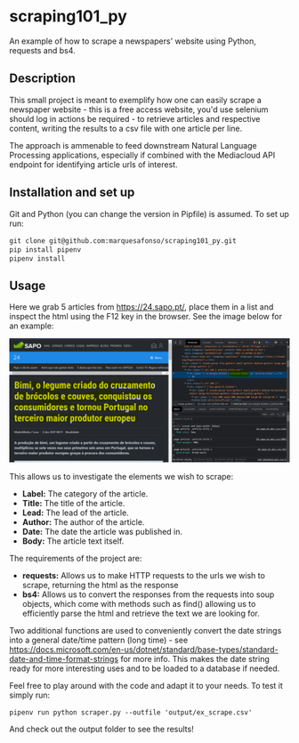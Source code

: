 # scraping101_py
An example of how to scrape a newspapers' website using Python, requests and bs4.

## Description

This small project is meant to exemplify how one can easily scrape a newspaper website - this is a free access website, you'd use selenium should log in actions be required - to retrieve articles and respective content, writing the results to a csv file with one article per line.

The approach is ammenable to feed downstream Natural Language Processing applications, especially if combined with the Mediacloud API endpoint for identifying article urls of interest.

## Installation and set up

Git and Python (you can change the version in Pipfile) is assumed. To set up run:

```
git clone git@github.com:marquesafonso/scraping101_py.git
pip install pipenv
pipenv install
```
## Usage

Here we grab 5 articles from https://24.sapo.pt/, place them in a list and inspect the html using the F12 key in the browser. See the image below for an example:

<img src="find_elements.png"></img>

This allows us to investigate the elements we wish to scrape:

<ul>
    <li><strong>Label:</strong> The category of the article.</li>
    <li><strong>Title:</strong> The title of the article.</li>
    <li><strong>Lead:</strong> The lead of the article.</li>
    <li><strong>Author:</strong> The author of the article.</li>
    <li><strong>Date:</strong> The date the article was published in.</li>
    <li><strong>Body:</strong> The article text itself.</li>
</ul>

The requirements of the project are:

<ul>
    <li><strong>requests:</strong> Allows us to make HTTP requests to the urls we wish to scrape, returning the html as the response</li>
    <li><strong>bs4:</strong> Allows us to convert the responses from the requests into soup objects, which come with methods such as find() allowing us to efficiently parse the html and retrieve the text we are looking for. </li>
</ul>

Two additional functions are used to conveniently convert the date strings into a general date/time pattern (long time) - see https://docs.microsoft.com/en-us/dotnet/standard/base-types/standard-date-and-time-format-strings for more info. This makes the date string ready for more interesting uses and to be loaded to a database if needed.

Feel free to play around with the code and adapt it to your needs. To test it simply run:

```
pipenv run python scraper.py --outfile 'output/ex_scrape.csv'
```

And check out the output folder to see the results!
